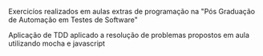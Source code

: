 Exercicíos realizados em aulas extras de programação na "Pós Graduação de Automação em Testes de Software"

Aplicação de TDD aplicado a resolução de problemas propostos em aula utilizando mocha e javascript
